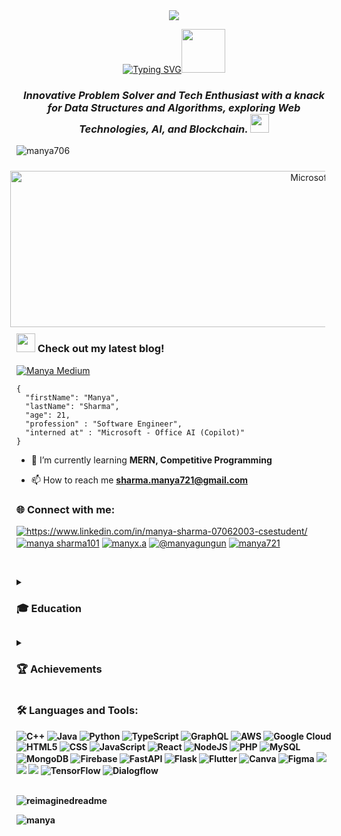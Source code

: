<div align="center"; margin-bottom="60";>
  <img style="max-width:60/%;height:auto;" src="https://media.giphy.com/media/L1R1tvI9svkIWwpVYr/giphy.gif"  />
</div>

<p align="center">
<!-- <a href="https://git.io/typing-svg"><img src="https://readme-typing-svg.herokuapp.com?font=Fira+Code&size=40&pause=1000&color=F749DC&random=false&width=535&height=73&lines=Hi!+I'm+Manya+Sharma" alt="Typing SVG" /></a> -->
<a href="https://git.io/typing-svg"><img src="https://readme-typing-svg.demolab.com?font=Sedan+SC&weight=500&size=30&pause=1000&color=F63024&background=6883FF00&center=true&vCenter=true&random=false&width=435&lines=Hello!+I'm+Manya+Sharma;Aspiring+Software+Engineer;%26+a+ML+enthusiast+" alt="Typing SVG" /></a><img src="https://media.giphy.com/media/mGcNjsfWAjY5AEZNw6/giphy.gif" width="70"> 

  
<h3 align="center"><i>Innovative Problem Solver and Tech Enthusiast with a knack for Data Structures and Algorithms, exploring Web Technologies, AI, and Blockchain.  <img src="https://media.giphy.com/media/fYSnHlufseco8Fh93Z/giphy.gif" width="30"></i></h3>



</em></p>

<p align="left"> <img src="https://komarev.com/ghpvc/?username=manya706&label=Profile%20views&color=0e75b6&style=flat" alt="manya706" />  </p>
<div align="right">
  <img src="https://media.licdn.com/dms/image/v2/C4E22AQFhYv5GPhPG9g/feedshare-shrink_800/feedshare-shrink_800/0/1639025946009?e=2147483647&v=beta&t=0oWoAl32z6IBAysLBvh81k_ScTUDZahGRrVG1DaIogU" width="550" height="250" style="float: right; margin: 10px;" alt="Microsoft Logo">
  
</div>


###
<h3><b><img src="https://media.giphy.com/media/WUlplcMpOCEmTGBtBW/giphy.gif" width="30">  Check out my latest blog!</b></h3>

[![Manya Medium](https://github-readme-medium.vercel.app/?username=sharma.manya721)](https://medium.com/@sharma.manya721)

```
{
  "firstName": "Manya",
  "lastName": "Sharma",
  "age": 21,
  "profession" : "Software Engineer",
  "interned at" : "Microsoft - Office AI (Copilot)"
}
```

- 🌱 I’m currently learning **MERN, Competitive Programming**

- 📫 How to reach me **sharma.manya721@gmail.com**

<h3 align="left"> 🌐 Connect with me:</h3>
<p align="left">
  
<a href="https://linkedin.com/in/https://www.linkedin.com/in/manya-sharma-07062003-csestudent/" target="blank"><img align="center" src="https://img.shields.io/badge/LinkedIn-0077B5?style=for-the-badge&logo=linkedin&logoColor=white" alt="https://www.linkedin.com/in/manya-sharma-07062003-csestudent/"  /></a>
<a href="https://kaggle.com/manya sharma101" target="blank"><img align="center" src="https://img.shields.io/badge/Kaggle-20BEFF?style=for-the-badge&logo=Kaggle&logoColor=white" alt="manya sharma101"  /></a>
<a href="https://instagram.com/manyx.a" target="blank"><img align="center" src="https://img.shields.io/badge/Instagram-E4405F?style=for-the-badge&logo=instagram&logoColor=white" alt="manyx.a"  /></a>
<a href="https://medium.com/@manyagungun" target="blank"><img align="center" src="https://img.shields.io/badge/Medium-12100E?style=for-the-badge&logo=medium&logoColor=white" alt="@manyagungun"  /></a>
<a href="https://www.leetcode.com/manya721" target="blank"><img align="center" src="https://img.shields.io/badge/-LeetCode-FFA116?style=for-the-badge&logo=LeetCode&logoColor=black" alt="manya721" /></a>

</p>
<br>
<p>
<details close> 
<summary><h3 align="left"> 🎓 Education</h3></summary>
  
- <b>B.Tech. in Computer Engineering (3rd Year) - Bennett University, Greater Noida (CGPA: 9.60/10.0)<b>
  
- HSC (11-12 PCM with CS) - SR DAV Dayanand Vihar, Delhi (88.5%)
  
- SSC - Delhi Public School Indirapuram, Ghazibad (93%)
<br>
</details>
</p>

<details close> 
<summary><h3 align="left"> 🏆 Achievements</h3></summary>

<p>

- 🏆 Ongoing research project "Concern.ai" shortlisted for QS Reimagine Awards 2023 under ’Nurturing Wellbeing & Purpose Award’.

- 🥈 National Runners Up at Flipkart Grid 5.0 with a team of 2, developing Diabetic Retinopathy Detection using Quantum Computing and Deep Learning. Prize: INR 75,000 Flipkast EVGs.

- 🥈 First Runner Up in Spark Tank among 640+ teams, winning a cash prize of INR 75,000.

- 🥈 2nd position in Ideathon among 100+ teams, winning a cash prize of INR 3,000.

- 🥇 1st position in Solving for India - GFG, Google Cloud X AMD at the university level. Project selected for regional rounds.

- 💡 Project Nikolaj selected for University’s annual industrial project showcase and received funding by Dr. Dharmendra (IIT Roorkee).

- 🎓 Scored 10 SGPA consecutively in the 2nd year.

- 🌍 Top 10% worldwide in Leetcode Weekly Contests.
</p>
<br>
</details>

<h3 align="left"> 🛠️ Languages and Tools:</h3>

![C++](https://img.shields.io/badge/c++-%2300599C.svg?style=for-the-badge&logo=c%2B%2B&logoColor=white)
![Java](https://img.shields.io/badge/java-%23ED8B00.svg?style=for-the-badge&logo=openjdk&logoColor=white)
![Python](https://img.shields.io/badge/Python-14354C?style=for-the-badge&logo=python&logoColor=white)
![TypeScript](https://img.shields.io/badge/TypeScript-%2320232a.svg?style=for-the-badge&logo=typescript&logoColor=white)
![GraphQL](https://img.shields.io/badge/GraphQL-%E434C1.svg?style=for-the-badge&logo=graphql&logoColor=white)
![AWS](https://img.shields.io/badge/AWS-%23000000.svg?style=for-the-badge&logo=amazon-aws&logoColor=white)
![Google Cloud](https://img.shields.io/badge/Google_Cloud-4285F4?style=for-the-badge&logo=google-cloud&logoColor=white)
![HTML5](https://img.shields.io/badge/html5-%23E34F26.svg?style=for-the-badge&logo=html5&logoColor=white)
![CSS](https://img.shields.io/badge/CSS-563d7c?&style=for-the-badge&logo=css3&logoColor=white)
![JavaScript](https://img.shields.io/badge/javascript-%23323330.svg?style=for-the-badge&logo=javascript&logoColor=%23F7DF1E)
![React](https://img.shields.io/badge/react-%2320232a.svg?style=for-the-badge&logo=react&logoColor=%2361DAFB)
![NodeJS](https://img.shields.io/badge/node.js-6DA55F?style=for-the-badge&logo=node.js&logoColor=white)
![PHP](https://img.shields.io/badge/php-%23777BB4.svg?style=for-the-badge&logo=php&logoColor=white)
![MySQL](https://img.shields.io/badge/MySQL-00000F?style=for-the-badge&logo=mysql&logoColor=white)
![MongoDB](https://img.shields.io/badge/MongoDB-%234ea94b.svg?style=for-the-badge&logo=mongodb&logoColor=white)
![Firebase](https://img.shields.io/badge/firebase-a08021?style=for-the-badge&logo=firebase&logoColor=ffcd34)
![FastAPI](https://img.shields.io/badge/FastAPI-005571?style=for-the-badge&logo=fastapi)
![Flask](https://img.shields.io/badge/Flask-000000?style=for-the-badge&logo=flask&logoColor=white)
![Flutter](	https://img.shields.io/badge/Flutter-02569B?style=for-the-badge&logo=flutter&logoColor=white)
![Canva](https://img.shields.io/badge/Canva-%2300C4CC.svg?&style=for-the-badge&logo=Canva&logoColor=white)
![Figma](https://img.shields.io/badge/Figma-F24E1E?style=for-the-badge&logo=figma&logoColor=white)
![](https://img.shields.io/badge/Visual_Studio-5C2D91?style=for-the-badge&logo=visual%20studio&logoColor=white)
![](https://img.shields.io/badge/Visual_Studio_Code-0078D4?style=for-the-badge&logo=visual%20studio%20code&logoColor=white)
![](https://img.shields.io/badge/GIT-E44C30?style=for-the-badge&logo=git&logoColor=white)
![TensorFlow](https://img.shields.io/badge/TensorFlow-FF6F00?style=for-the-badge&logo=tensorflow&logoColor=white)
![Dialogflow](https://img.shields.io/badge/dialogflow-FF9800?style=for-the-badge&logo=dialogflow&logoColor=white)
<!--<h3 align="left"> 🤖 AI & ML Tools:</h3>
<p>
<!-- <a href="https://opencv.org/" target="_blank" rel="noreferrer"> <img src="https://www.vectorlogo.zone/logos/opencv/opencv-icon.svg" alt="opencv" width="40" height="40"/> </a> <a href="https://pandas.pydata.org/" target="_blank" rel="noreferrer"> <img src="https://raw.githubusercontent.com/devicons/devicon/2ae2a900d2f041da66e950e4d48052658d850630/icons/pandas/pandas-original.svg" alt="pandas" width="40" height="40"/> </a> <a href="https://www.python.org" target="_blank" rel="noreferrer"> <img src="https://raw.githubusercontent.com/devicons/devicon/master/icons/python/python-original.svg" alt="python" width="40" height="40"/> </a> <a href="https://pytorch.org/" target="_blank" rel="noreferrer"> <img src="https://www.vectorlogo.zone/logos/pytorch/pytorch-icon.svg" alt="pytorch" width="40" height="40"/> </a> <a href="https://scikit-learn.org/" target="_blank" rel="noreferrer"> <img src="https://upload.wikimedia.org/wikipedia/commons/0/05/Scikit_learn_logo_small.svg" alt="scikit_learn" width="40" height="40"/> </a> <a href="https://seaborn.pydata.org/" target="_blank" rel="noreferrer"> <img src="https://seaborn.pydata.org/_images/logo-mark-lightbg.svg" alt="seaborn" width="40" height="40"/> </a> <a href="https://www.tensorflow.org" target="_blank" rel="noreferrer"> <img src="https://www.vectorlogo.zone/logos/tensorflow/tensorflow-icon.svg" alt="tensorflow" width="40" height="40"/> </a>  -->
<br>


<!-- <p><img align="left" src="https://github-readme-stats.vercel.app/api/top-langs?username=manya706&show_icons=true&locale=en&layout=compact" alt="manya706" /></p> -->
<!--
<p>&nbsp;<img align="center" src="https://github-readme-stats.vercel.app/api?username=manya706&show_icons=true&locale=en" alt="manya706" /></p>
-->
<img src="https://myreadme.vercel.app/api/embed/manya706?panels=userstatistics,toprepositories,toplanguages,commitgraph" alt="reimaginedreadme" />


<p><img align="left" src="https://github-readme-streak-stats.herokuapp.com/?user=manya706&" alt="manya" />  <!--<img align ="right" margin-right ="10px" src="https://github-readme-stats.vercel.app/api/top-langs?username=manya706&show_icons=true&locale=en&layout=compact&theme=chartreuse-light" alt="manya" /></p> -->
